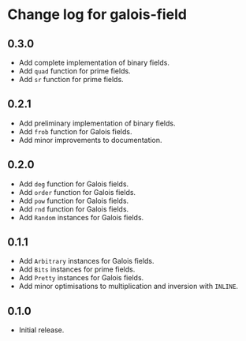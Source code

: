 # Change log for galois-field

## 0.3.0

* Add complete implementation of binary fields.
* Add `quad` function for prime fields.
* Add `sr` function for prime fields.

## 0.2.1

* Add preliminary implementation of binary fields.
* Add `frob` function for Galois fields.
* Add minor improvements to documentation.

## 0.2.0

* Add `deg` function for Galois fields.
* Add `order` function for Galois fields.
* Add `pow` function for Galois fields.
* Add `rnd` function for Galois fields.
* Add `Random` instances for Galois fields.

## 0.1.1

* Add `Arbitrary` instances for Galois fields.
* Add `Bits` instances for prime fields.
* Add `Pretty` instances for Galois fields.
* Add minor optimisations to multiplication and inversion with `INLINE`.

## 0.1.0

* Initial release.
